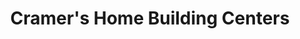 ---
title: "Cramer's Home Building Centers"
url: /east-stroudsburg/cramers-home-building-centers/
shop: Baumarkt
---
